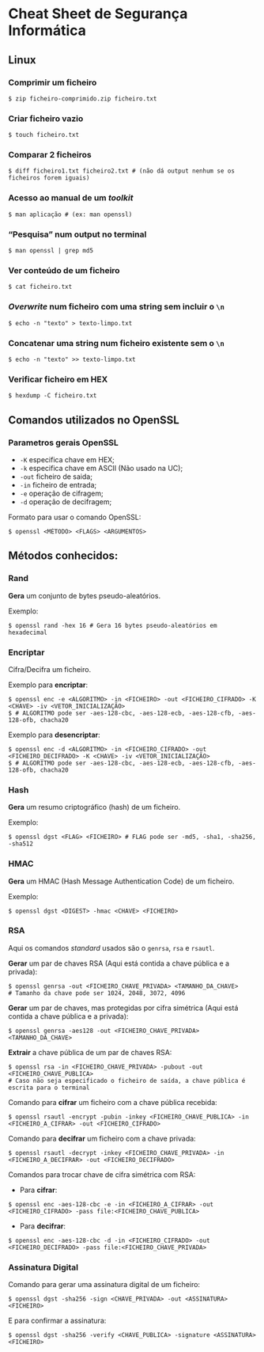 # Cheat Sheet de Segurança Informática

## Linux

### Comprimir um ficheiro
```console
$ zip ficheiro-comprimido.zip ficheiro.txt
```

### Criar ficheiro vazio
```console
$ touch ficheiro.txt
```

### Comparar 2 ficheiros
```console
$ diff ficheiro1.txt ficheiro2.txt # (não dá output nenhum se os ficheiros forem iguais)
```

### Acesso ao manual de um *toolkit*
```console
$ man aplicação # (ex: man openssl)
```

### “Pesquisa” num output no terminal
```console
$ man openssl | grep md5
```

### Ver conteúdo de um ficheiro
```console
$ cat ficheiro.txt
```

### *Overwrite* num ficheiro com uma string sem incluir o `\n`
```console
$ echo -n "texto" > texto-limpo.txt
```

### Concatenar uma string num ficheiro existente sem o `\n`
```console
$ echo -n "texto" >> texto-limpo.txt
```

### Verificar ficheiro em HEX
```console
$ hexdump -C ficheiro.txt
```

## Comandos utilizados no OpenSSL

### Parametros gerais OpenSSL
 - ``-K`` especifica chave em HEX;
 - ``-k`` especifica chave em ASCII (Não usado na UC);
 - ``-out`` ficheiro de saida;
 - ``-in`` ficheiro de entrada;
 - ``-e`` operação de cifragem;
 - ``-d`` operação de decifragem;

Formato para usar o comando OpenSSL:
```console
$ openssl <MÉTODO> <FLAGS> <ARGUMENTOS>
```

## Métodos conhecidos:

### Rand
**Gera** um conjunto de bytes pseudo-aleatórios.

Exemplo:
```console
$ openssl rand -hex 16 # Gera 16 bytes pseudo-aleatórios em hexadecimal
```

### Encriptar
Cifra/Decifra um ficheiro.

Exemplo para **encriptar**:
```console
$ openssl enc -e <ALGORITMO> -in <FICHEIRO> -out <FICHEIRO_CIFRADO> -K <CHAVE> -iv <VETOR_INICIALIZAÇÃO> 
$ # ALGORITMO pode ser -aes-128-cbc, -aes-128-ecb, -aes-128-cfb, -aes-128-ofb, chacha20
```

Exemplo para **desencriptar**:
```console
$ openssl enc -d <ALGORITMO> -in <FICHEIRO_CIFRADO> -out <FICHEIRO_DECIFRADO> -K <CHAVE> -iv <VETOR_INICIALIZAÇÃO> 
$ # ALGORITMO pode ser -aes-128-cbc, -aes-128-ecb, -aes-128-cfb, -aes-128-ofb, chacha20
```

### Hash
**Gera** um resumo criptográfico (hash) de um ficheiro.

Exemplo:
```console
$ openssl dgst <FLAG> <FICHEIRO> # FLAG pode ser -md5, -sha1, -sha256, -sha512
```

### HMAC
**Gera** um HMAC (Hash Message Authentication Code) de um ficheiro.

Exemplo:
```console
$ openssl dgst <DIGEST> -hmac <CHAVE> <FICHEIRO>
```

### RSA
Aqui os comandos *standard* usados são o `genrsa`, `rsa` e `rsautl`.

**Gerar** um par de chaves RSA (Aqui está contida a chave pública e a privada):

```console
$ openssl genrsa -out <FICHEIRO_CHAVE_PRIVADA> <TAMANHO_DA_CHAVE> 
# Tamanho da chave pode ser 1024, 2048, 3072, 4096
```

**Gerar** um par de chaves, mas protegidas por cifra simétrica (Aqui está contida a chave pública e a privada):

```console
$ openssl genrsa -aes128 -out <FICHEIRO_CHAVE_PRIVADA> <TAMANHO_DA_CHAVE>
```

**Extrair** a chave pública de um par de chaves RSA:

```console
$ openssl rsa -in <FICHEIRO_CHAVE_PRIVADA> -pubout -out <FICHEIRO_CHAVE_PUBLICA>
# Caso não seja especificado o ficheiro de saída, a chave pública é escrita para o terminal
```

Comando para **cifrar** um ficheiro com a chave pública recebida:
```console
$ openssl rsautl -encrypt -pubin -inkey <FICHEIRO_CHAVE_PUBLICA> -in <FICHEIRO_A_CIFRAR> -out <FICHEIRO_CIFRADO>
```

Comando para **decifrar** um ficheiro com a chave privada:
```console
$ openssl rsautl -decrypt -inkey <FICHEIRO_CHAVE_PRIVADA> -in <FICHEIRO_A_DECIFRAR> -out <FICHEIRO_DECIFRADO>
```

Comandos para trocar chave de cifra simétrica com RSA:
 - Para **cifrar**:
```console
$ openssl enc -aes-128-cbc -e -in <FICHEIRO_A_CIFRAR> -out <FICHEIRO_CIFRADO> -pass file:<FICHEIRO_CHAVE_PUBLICA>
```
 - Para **decifrar**:
```console
$ openssl enc -aes-128-cbc -d -in <FICHEIRO_CIFRADO> -out <FICHEIRO_DECIFRADO> -pass file:<FICHEIRO_CHAVE_PRIVADA>
```


### Assinatura Digital

Comando para gerar uma assinatura digital de um ficheiro:
```console
$ openssl dgst -sha256 -sign <CHAVE_PRIVADA> -out <ASSINATURA> <FICHEIRO>
```

E para confirmar a assinatura:
```console
$ openssl dgst -sha256 -verify <CHAVE_PUBLICA> -signature <ASSINATURA> <FICHEIRO>
```
